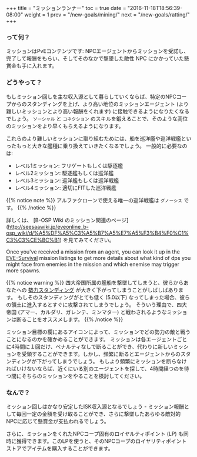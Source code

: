 +++ title = "ミッションランナー" toc = true date = "2016-11-18T18:56:39-08:00" weight = 1 prev = "/new-goals/mining/" next = "/new-goals/ratting/" +++

### って何？

ミッションはPvEコンテンツです: NPCエージェントからミッションを受諾し、完了して報酬をもらい、そしてそのなかで撃墜した敵性 NPC にかかっていた懸賞金も手に入れます。

### どうやって？

もしミッション回しを主な収入源として暮らしていくならば、特定のNPCコープからのスタンディングを上げ、より高い地位のミッションエージェント (より難しいミッションとより高い報酬をくれます) に接触できるようになりたくなるでしょう。 `ソーシャル` と `コネクション` のスキルを鍛えることで、そのような高位のミッションをより早くもらえるようになります。

これらのより難しいミッションに取り組むためには、船を巡洋艦や巡洋戦艦といったもっと大きな艦種に乗り換えていきたくなるでしょう。 一般的に必要なのは:

- レベル1ミッション: フリゲートもしくは駆逐艦
- レベル2ミッション: 駆逐艦もしくは巡洋艦
- レベル3ミッション: 巡洋艦もしくは巡洋戦艦
- レベル4ミッション: 適切にFITした巡洋戦艦

{{% notice note %}} アルファクローンで使える唯一の巡洋戦艦は `グノーシス` です。 {{% /notice %}}

詳しくは、 \[B-OSP Wiki のミッション関連のページ\](http://seesaawiki.jp/eveonline_b-osp_wiki/d/%A5%DF%A5%C3%A5%B7%A5%E7%A5%F3%B4%F0%C1%C3%C3%CE%BC%B1) を見てみてください。

Once you've received a mission from an agent, you can look it up in the [EVE-Survival](http://eve-survival.org/wikka.php?wakka=MissionReports) mission listings to get more details about what kind of dps you might face from enemies in the mission and which enemise may trigger more spawns.

{{% notice warning %}} 四大帝国所属の艦船を撃墜してしまうと、彼らからあなたへの [勢力スタンディング](http://wiki.eveuniversity.org/Faction_Standings) が大きく下がってしまうことがしばしばあります。 もしそのスタンディングがとても低く (5.0以下) なってしまった場合、彼らの領土に進入するとすぐに攻撃されてしまうでしょう。 そういう理由で、四大帝国 (アマー、カルダリ、ガレンテ、ミンマター) と戦わされるようなミッションは断ることをオススメします。 {{% /notice %}}

ミッション目標の欄にあるアイコンによって、ミッションでどの勢力の敵と戦うことになるのかを確かめることができます。 ミッションは各エージェントごとに4時間に１回だけ、ペナルティなしで断ることができ、代わりに新しいミッションを受領することができます。しかし、頻繁に断るとエージェントからのスタンディングが下がってしまうでしょう。 もしより頻繁にミッションを断らなければいけないならば、近くにいる別のエージェントを探して、4時間経つのを待つ間にそちらのミッションをやることを検討してください。

### なんで？

ミッション回しはかなり安定したISK収入源となるでしょう - ミッション報酬として毎回一定の金額を受け取ることができ、さらに撃墜したあらゆる敵対的NPCに応じて懸賞金が支払われるでしょう。

さらに、ミッションをくれたNPCコープ固有のロイヤルティポイント (LP) も同時に獲得できます。このLPを使うと、そのNPCコープのロイヤリティポイントストアでアイテムを購入することができます。